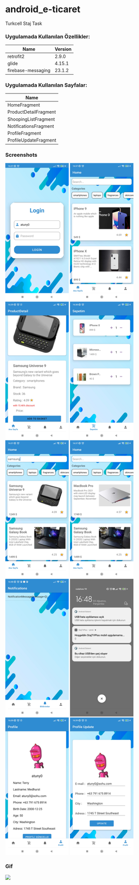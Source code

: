 # android_e-ticaret
Turkcell Staj Task
<p> 
              
### Uygulamada Kullanılan Özellikler:
                    
Name  | Version
------------- | -------------
retrofit2  | 2.9.0
glide |  4.15.1
firebase-messaging | 23.1.2


### Uygulamada Kullanılan Sayfalar:
Name  | 
------------- |
HomeFragment |
ProductDetailFragment |  
ShoopingListFragment | 
NotificationsFragment |
ProfileFragment |
ProfileUpdateFragment |
</p>

  

### Screenshots
<p>
<a href="https://github.com/BunyaminKiremit/android_e-ticaret/blob/main/images/1.jpg" target="_blank">
<img src="https://github.com/BunyaminKiremit/android_e-ticaret/blob/main/images/1.jpg" width="200" style="max-width:100%;"></a>
<a href="https://github.com/BunyaminKiremit/android_e-ticaret/blob/main/images/2.jpg" target="_blank">
<img src="https://github.com/BunyaminKiremit/android_e-ticaret/blob/main/images/2.jpg" width="200" style="max-width:100%;"></a>
<a href="https://github.com/BunyaminKiremit/android_e-ticaret/blob/main/images/3.jpg" target="_blank">
<img src="https://github.com/BunyaminKiremit/android_e-ticaret/blob/main/images/3.jpg" width="200" style="max-width:100%;"></a>
<a href="https://github.com/BunyaminKiremit/android_e-ticaret/blob/main/images/4.jpg" target="_blank">
<img src="https://github.com/BunyaminKiremit/android_e-ticaret/blob/main/images/4.jpg" width="200" style="max-width:100%;"></a>
<a href="https://github.com/BunyaminKiremit/android_e-ticaret/blob/main/images/5.jpg" target="_blank">
<img src="https://github.com/BunyaminKiremit/android_e-ticaret/blob/main/images/5.jpg" width="200" style="max-width:100%;"></a>
<a href="https://github.com/BunyaminKiremit/android_e-ticaret/blob/main/images/6.jpg" target="_blank">
<img src="https://github.com/BunyaminKiremit/android_e-ticaret/blob/main/images/6.jpg" width="200" style="max-width:100%;"></a>
<a href="https://github.com/BunyaminKiremit/android_e-ticaret/blob/main/images/7.jpg" target="_blank">
<img src="https://github.com/BunyaminKiremit/android_e-ticaret/blob/main/images/7.jpg" width="200" style="max-width:100%;"></a>
<a href="https://github.com/BunyaminKiremit/android_e-ticaret/blob/main/images/8.jpg" target="_blank">
<img src="https://github.com/BunyaminKiremit/android_e-ticaret/blob/main/images/8.jpg" width="200" style="max-width:100%;"></a>
<a href="https://github.com/BunyaminKiremit/android_e-ticaret/blob/main/images/9.jpg" target="_blank">
<img src="https://github.com/BunyaminKiremit/android_e-ticaret/blob/main/images/9.jpg" width="200" style="max-width:100%;"></a>
<a href="https://github.com/BunyaminKiremit/android_e-ticaret/blob/main/images/10.jpg" target="_blank">
<img src="https://github.com/BunyaminKiremit/android_e-ticaret/blob/main/images/10.jpg" width="200" style="max-width:100%;"></a>

### Gif
<p>
<a href="https://github.com/BunyaminKiremit/android_e-ticaret/blob/main/images/gif.gif" target="_blank">
<img src="https://github.com/BunyaminKiremit/android_e-ticaret/blob/main/images/gif.gif" width="200" style="max-width:100%;"></a>
